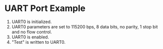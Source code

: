 # UART Port Example

1. UART0 is initialized.
2. UART0 parameters are set to 115200 bps, 8 data bits, no parity, 1 stop bit and no flow control.
3. UART0 is enabled.
4. "Test" is written to UART0. 
